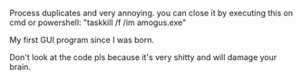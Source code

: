 Process duplicates and very annoying. you can close it by executing this on cmd or powershell:
"taskkill /f /im amogus.exe"

My first GUI program since I was born.

Don't look at the code pls because it's very shitty and will damage your brain.

